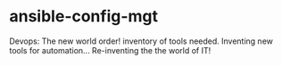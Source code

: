 # ansible-config-mgt
Devops: The new world order!
inventory of tools needed.
Inventing new tools for automation...
Re-inventing the the world of IT!
